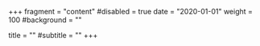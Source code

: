 +++
fragment = "content"
#disabled = true
date = "2020-01-01"
weight = 100
#background = ""

title = ""
#subtitle = ""
+++